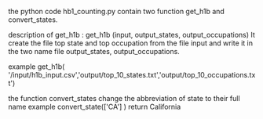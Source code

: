 the python code   hb1_counting.py contain two  function get_h1b and  convert_states. 

description of get_h1b : 
get_h1b (input, output_states, output_occupations)
It create the file top state and top occupation from the file input and write it in the two name file output_states, output_occupations.

example   get_h1b( '/input/h1b_input.csv','output/top_10_states.txt','output/top_10_occupations.txt')

the function convert_states change the abbreviation of state to their full name 
example convert_state(['CA'] ) return California
